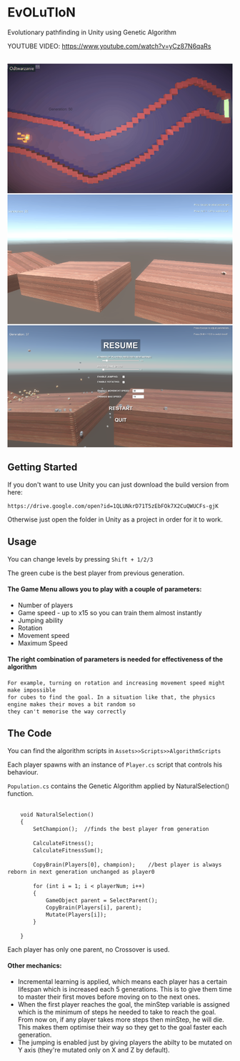 # EvOLuTIoN
Evolutionary pathfinding in Unity using Genetic Algorithm


YOUTUBE VIDEO: https://www.youtube.com/watch?v=yCz87N6qaRs
<br><br>

![](gifs/genalg1.gif)
![](gifs/genalg3.gif)
![](gifs/genalgpic.png)


## Getting Started

If you don't want to use Unity you can just download the build version from here:
```
https://drive.google.com/open?id=1QLUNkrD71T5zEbFOk7X2CuQWUCFs-gjK
```
Otherwise just open the folder in Unity as a project in order for it to work.

## Usage

You can change levels by pressing `Shift + 1/2/3`

The green cube is the best player from previous generation.

#### The Game Menu allows you to play with a couple of parameters:
- Number of players
- Game speed - up to x15 so you can train them almost instantly
- Jumping ability
- Rotation
- Movement speed
- Maximum Speed


#### The right combination of parameters is needed for effectiveness of the algorithm
```
For example, turning on rotation and increasing movement speed might make impossible 
for cubes to find the goal. In a situation like that, the physics engine makes their moves a bit random so 
they can't memorise the way correctly
```

## The Code

You can find the algorithm scripts in `Assets>>Scripts>>AlgorithmScripts`

Each player spawns with an instance of `Player.cs` script that controls his behaviour.

`Population.cs` contains the Genetic Algorithm applied by NaturalSelection() function.
```

    void NaturalSelection()
    {
        SetChampion();  //finds the best player from generation

        CalculateFitness();
        CalculateFitnessSum();

        CopyBrain(Players[0], champion);    //best player is always reborn in next generation unchanged as player0

        for (int i = 1; i < playerNum; i++)
        {
            GameObject parent = SelectParent();
            CopyBrain(Players[i], parent);
            Mutate(Players[i]);
        }
        
    }
```

Each player has only one parent, no Crossover is used.

#### Other mechanics:
- Incremental learning is applied, which means each player has a certain lifespan which is increased each 5 generations. This is to give them time to master their first moves before moving on to the next ones.
- When the first player reaches the goal, the minStep variable is assigned which is the minimum of steps he needed to take to reach the goal. From now on, if any player takes more steps then minStep, he will die. This makes them optimise their way so they get to the goal faster each generation.
- The jumping is enabled just by giving players the abilty to be mutated on Y axis (they're mutated only on X and Z by default).

